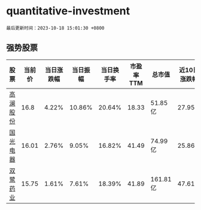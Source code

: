 # quantitative-investment

`最后更新时间：2023-10-18 15:01:30 +0800`

## 强势股票

|股票|当前价|当日涨跌幅|当日振幅|当日换手率|市盈率TTM|总市值|近10日涨跌幅|
|----|----|----|----|----|----|----|----|
|[高澜股份](https://xueqiu.com/S/SZ300499)|16.8|4.22%|10.86%|20.64%|18.33|51.85亿|27.95%|
|[国光电器](https://xueqiu.com/S/SZ002045)|16.01|2.76%|9.05%|16.82%|41.49|74.99亿|25.86%|
|[双鹭药业](https://xueqiu.com/S/SZ002038)|15.75|1.61%|7.61%|18.39%|41.89|161.81亿|47.61%|
